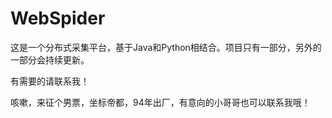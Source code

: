 # WebSpider

这是一个分布式采集平台，基于Java和Python相结合。项目只有一部分，另外的一部分会持续更新。




有需要的请联系我！


咳嗽，来征个男票，坐标帝都，94年出厂，有意向的小哥哥也可以联系我哦！
